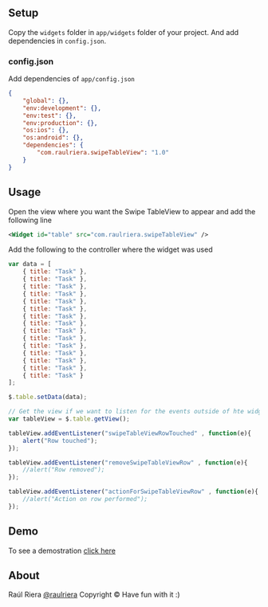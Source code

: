 Setup
------
Copy the `widgets` folder in `app/widgets` folder of your project.
And add dependencies in `config.json`.

### config.json ###
Add dependencies of `app/config.json`

```json
{
    "global": {},
    "env:development": {},
    "env:test": {},
    "env:production": {},
    "os:ios": {},
    "os:android": {},
    "dependencies": {
        "com.raulriera.swipeTableView": "1.0"
    }
}
```

Usage
------
Open the view where you want the Swipe TableView to appear and add the following line

```xml
<Widget id="table" src="com.raulriera.swipeTableView" />
```

Add the following to the controller where the widget was used

```javascript
var data = [
	{ title: "Task" }, 
	{ title: "Task" },
	{ title: "Task" },
	{ title: "Task" },
	{ title: "Task" },
	{ title: "Task" },
	{ title: "Task" },
	{ title: "Task" },
	{ title: "Task" },
	{ title: "Task" },
	{ title: "Task" },
	{ title: "Task" },
	{ title: "Task" },
	{ title: "Task" },
	{ title: "Task" }
];

$.table.setData(data);

// Get the view if we want to listen for the events outside of hte widget
var tableView = $.table.getView();

tableView.addEventListener("swipeTableViewRowTouched" , function(e){
	alert("Row touched");
});

tableView.addEventListener("removeSwipeTableViewRow" , function(e){
	//alert("Row removed");
});

tableView.addEventListener("actionForSwipeTableViewRow" , function(e){
	//alert("Action on row performed");
});
```

Demo
------
To see a demostration [click here](http://f.cl.ly/items/2j0G0B1O1k2B190Z0g22/Video.mov)

About
----------
Raúl Riera [@raulriera](https://twitter.com/raulriera/)
Copyright &copy; Have fun with it :)
